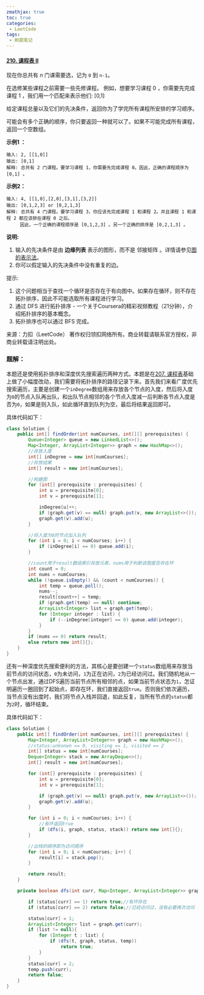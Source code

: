 ```yaml
---
zmathjax: true
toc: true
categories:
 - LeetCode
tags:
 - 刷题笔记
---
```


#### [210. 课程表 II](https://leetcode-cn.com/problems/course-schedule-ii/)

现在你总共有 *n* 门课需要选，记为 `0` 到 `n-1`。

<!--more-->

在选修某些课程之前需要一些先修课程。 例如，想要学习课程 0 ，你需要先完成课程 1 ，我们用一个匹配来表示他们: [0,1]

给定课程总量以及它们的先决条件，返回你为了学完所有课程所安排的学习顺序。

可能会有多个正确的顺序，你只要返回一种就可以了。如果不可能完成所有课程，返回一个空数组。

**示例1 ：**

```
输入: 2, [[1,0]] 
输出: [0,1]
解释: 总共有 2 门课程。要学习课程 1，你需要先完成课程 0。因此，正确的课程顺序为 [0,1] 。
```

**示例2：**

```
输入: 4, [[1,0],[2,0],[3,1],[3,2]]
输出: [0,1,2,3] or [0,2,1,3]
解释: 总共有 4 门课程。要学习课程 3，你应该先完成课程 1 和课程 2。并且课程 1 和课程 2 都应该排在课程 0 之后。
     因此，一个正确的课程顺序是 [0,1,2,3] 。另一个正确的排序是 [0,2,1,3] 。
```

**说明:**

1. 输入的先决条件是由 **边缘列表** 表示的图形，而不是 邻接矩阵 。详情请参见[图的表示法](http://blog.csdn.net/woaidapaopao/article/details/51732947)。
2. 你可以假定输入的先决条件中没有重复的边。

提示:

1.  这个问题相当于查找一个循环是否存在于有向图中。如果存在循环，则不存在拓扑排序，因此不可能选取所有课程进行学习。
2.  通过 DFS 进行拓扑排序 - 一个关于Coursera的精彩视频教程（21分钟），介绍拓扑排序的基本概念。
3.  拓扑排序也可以通过 BFS 完成。

来源：力扣（LeetCode）
著作权归领扣网络所有。商业转载请联系官方授权，非商业转载请注明出处。

### 题解：

本题还是使用拓扑排序和深度优先搜索遍历两种方式。本题是在[207. 课程表](https://leetcode-cn.com/problems/course-schedule/)基础上做了小幅度改动，我们需要将拓扑排序的路径记录下来。首先我们来看广度优先搜索遍历，主要是创建一个`inDegree`数组用来存放各个节点的入度，然后将入度为`0`的节点入队再出队，和出队节点相邻的各个节点入度减一后判断各节点入度是否为`0`，如果是则入队，如此循环直到队列为空，最后将结果返回即可。

具体代码如下：

```java
class Solution {
    public int[] findOrder(int numCourses, int[][] prerequisites) {
        Queue<Integer> queue = new LinkedList<>();
        Map<Integer, ArrayList<Integer>> graph = new HashMap<>();
      	//存放入度
        int[] inDegree = new int[numCourses];
      	//存放结果
        int[] result = new int[numCourses];

      	//构建图
        for (int[] prerequisite : prerequisites) {
            int u = prerequisite[0];
            int v = prerequisite[1];

            inDegree[u]++;
            if (graph.get(v) == null) graph.put(v, new ArrayList<>());
            graph.get(v).add(u);
        }

      	//将入度为0的节点加入队列
        for (int i = 0; i < numCourses; i++) {
            if (inDegree[i] == 0) queue.add(i);
        }

      	//count用于result数组索引存放元素，nums用于判断该图是否存在环
        int count = 0;
        int nums = numCourses;
        while (!queue.isEmpty() && (count < numCourses)) {
            int temp = queue.poll();
            nums--;
            result[count++] = temp;
            if (graph.get(temp) == null) continue;
            ArrayList<Integer> list = graph.get(temp);
            for (Integer integer : list) {
                if (--inDegree[integer] == 0) queue.add(integer);
            }
        }
        if (nums == 0) return result;
        else return new int[]{};
    }
}
```

还有一种深度优先搜索便利的方法，其核心是要创建一个`status`数组用来存放当前节点的访问状态，`0`为未访问，`1`为正在访问，`2`为已经访问过。我们随机地从一个节点出发，通过DFS遍历当前节点所有相邻的点，如果当前节点状态为`1`，怎证明遍历一圈回到了起始点，即存在环，我们直接返回`true`。否则我们依次遍历，当节点没有出度时，我们将节点入栈并回退，如此反复，当所有节点的`status`都为`2`时，循环结束。

具体代码如下：

```java
class Solution {
    public int[] findOrder(int numCourses, int[][] prerequisites) {
        Map<Integer, ArrayList<Integer>> graph = new HashMap<>();
        //status:unkonwn == 0, visiting == 1, visited == 2
        int[] status = new int[numCourses];
        Deque<Integer> stack = new ArrayDeque<>();
        int[] result = new int[numCourses];

        for (int[] prerequisite : prerequisites) {
            int u = prerequisite[0];
            int v = prerequisite[1];

            if (graph.get(v) == null) graph.put(v, new ArrayList<>());
            graph.get(v).add(u);
        }

        for (int i = 0; i < numCourses; i++) {
            //有环返回true
            if (dfs(i, graph, status, stack)) return new int[]{};
        }

      	//出栈的顺序即为访问顺序
        for (int i = 0; i < numCourses; i++) {
            result[i] = stack.pop();
        }

        return result;
    }

    private boolean dfs(int curr, Map<Integer, ArrayList<Integer>> graph, int[] status, Deque<Integer> temp) {

        if (status[curr] == 1) return true;//有环存在
        if (status[curr] == 2) return false;//已经访问过，没有必要再次访问

        status[curr] = 1;
        ArrayList<Integer> list = graph.get(curr);
        if (list != null){
            for (Integer t : list) {
                if (dfs(t, graph, status, temp))
                    return true;
            }
        }
        status[curr] = 2;
        temp.push(curr);
        return false;
    }
}
```

